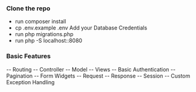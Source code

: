 ### Clone the repo

- run composer install
- cp .env.example .env
  Add your Database Credentials
- run php migrations.php
- run php -S localhost::8080

### Basic Features

-- Routing
-- Controller
-- Model
-- Views
-- Basic Authentication
-- Pagination
-- Form Widgets
-- Request
-- Response
-- Session
-- Custom Exception Handling
